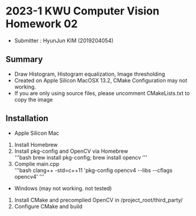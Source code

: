 # 2023-1 KWU Computer Vision Homework 02

- Submitter : HyunJun KIM (2019204054)
## Summary
- Draw Histogram, Histogram equalization, Image thresholding
- Created on Apple Silicon MacOSX 13.2, CMake Configuration may not working.
- If you are only using source files, please uncomment CMakeLists.txt to copy the image
## Installation
- Apple Silicon Mac
1. Install Homebrew  
2. Install pkg-config and OpenCV via Homebrew  
'''bash
brew install pkg-config; brew install opencv
'''
3. Complie main.cpp  
'''bash
clang++ -std=c++11 'pkg-config opencv4 --libs --cflags opencv4'
'''
- Windows (may not working. not tested)
1. Install CMake and precomplied OpenCV in /project_root/third_party/
2. Configure CMake and build
